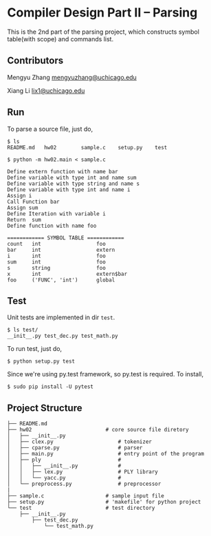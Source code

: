 Compiler Design Part II – Parsing
=================================

This is the 2nd part of the parsing project, which constructs symbol table(with scope) and commands list.

Contributors
------------

Mengyu Zhang mengyuzhang@uchicago.edu

Xiang Li lix1@uchicago.edu

Run
---

To parse a source file, just do,

```
$ ls
README.md   hw02        sample.c    setup.py    test

$ python -m hw02.main < sample.c

Define extern function with name bar
Define variable with type int and name sum
Define variable with type string and name s
Define variable with type int and name i
Assign i
Call Function bar
Assign sum
Define Iteration with variable i
Return  sum
Define function with name foo

============ SYMBOL TABLE ============
count   int                  foo
bar     int                  extern
i       int                  foo
sum     int                  foo
s       string               foo
x       int                  extern$bar
foo     ('FUNC', 'int')      global
```

Test
----

Unit tests are implemented in dir `test`.

```
$ ls test/
__init__.py test_dec.py test_math.py
```

To run test, just do,

```
$ python setup.py test
```

Since we're using py.test framework, so py.test is required. To install,

```
$ sudo pip install -U pytest
```

Project Structure
-----------------

```
├── README.md
├── hw02                        # core source file diretory
│   ├── __init__.py
│   ├── clex.py                     # tokenizer
│   ├── cparse.py                   # parser
│   ├── main.py                     # entry point of the program
│   ├── ply                         # 
│   │   ├── __init__.py             # 
│   │   ├── lex.py                  # PLY library
│   │   └── yacc.py                 # 
│   └── preprocess.py               # preprocessor
|
├── sample.c                    # sample input file
├── setup.py                    # 'makefile' for python project
└── test                        # test directory
    ├── __init__.py
        ├── test_dec.py
            └── test_math.py
```

